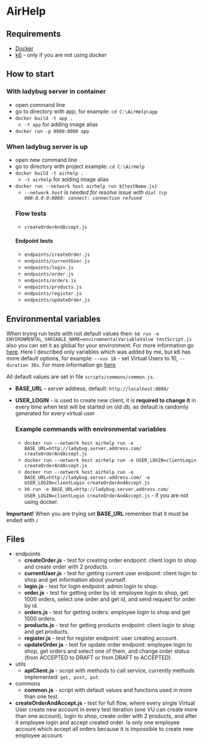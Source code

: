 # AirHelp

## Requirements
* [Docker](https://www.docker.com/get-started)
* [k6](https://docs.k6.io/docs/installation) - only if you are not using docker

## How to start

### With ladybug server in container
* open command line
* go to directory with app, for example: `cd C:\AirHelp\app`
* `docker build -t app .`
    * `-t app` for adding image alias
* `docker run -p 8080:8080 app`

### When ladybug server is up
* open new command line
* go to directory with project example: `cd C:\AirHelp`
* `docker build -t airhelp .`
    * `-t airhelp` for adding image alias
* `docker run --network host airhelp run ${testName.js}` 
    - *`--network host` is needed for resolve issue with `dial tcp 000.0.0.0:8080: connect: connection refused`*
    ### Flow tests
    * `createOrderAndAccept.js`
    #### Endpoint tests
    * `endpoints/createOrder.js`
    * `endpoints/currentUser.js`
    * `endpoints/login.js`
    * `endpoints/order.js`
    * `endpoints/orders.js`
    * `endpoints/products.js`
    * `endpoints/register.js`
    * `endpoints/updateOrder.js`

## Environmental variables
When trying run tests with not default values then:
`k6 run -e ENVIRONMENTAL_VARIABLE_NAME=enviromnentalVariableValue testScript.js`
also you can set it as global for your environment. For more information go [here](https://docs.k6.io/docs/environment-variables). Here I described only variables which was added by me, but k6 has more default options,
for example: `--vus 10` - set Virtual Users to 10, `--duration 30s`. For more information go [here](https://docs.k6.io/docs/options). 

All default values are set in file `scripts/commons/common.js`.
* **BASE_URL** - server address, default: `http://localhost:8080/`
* **USER_LOGIN** - is used to create new client, it is **required to change it** in every time when test will be started on old db, as default is randomly generated for every virtual user

    ### Example commands with environmental variables
    * `docker run --network host airhelp run -e BASE_URL=http://ladybug.server.address.com/ createOrderAndAccept.js`
    * `docker run --network host airhelp run -e USER_LOGIN=clientLogin createOrderAndAccept.js`
    * `docker run --network host airhelp run -e BASE_URL=http://ladybug.server.address.com/ -e USER_LOGIN=clientLogin createOrderAndAccept.js`
    * `k6 run -e BASE_URL=http://ladybug.server.address.com/ USER_LOGIN=clientLogin createOrderAndAccept.js` - if you are not using docker.

**Important!** When you are trying set **BASE_URL** remember that it must be ended with `/`

## Files

* endpoints
    * **createOrder.js** - test for creating order endpoint: client login to shop and create order with 2 products.
    * **currentUser.js** - test for getting current user endpoint: client login to shop and get information about yourself.
    * **login.js** - test for login endpoint: admin login to shop.
    * **order.js** - test for getting order by id: employee login to shop, get 1000 orders, select one order and get id, and send request for order by id.
    * **orders.js** - test for getting orders: employee login to shop and get 1000 orders.
    * **products.js** - test for getting products endpoint: client login to shop and get products.
    * **register.js** - test for register endpoint: user creating account.
    * **updateOrder.js** - test for update order endpoint: employee login to shop, get orders and select one of them, and change order status (from ACCEPTED to DRAFT or from DRAFT to ACCEPTED).
* utils
    * **apiClient.js** - script with methods to call service, currently methods implemented: `get, post, put`.
* commons
    * **common.js** - script with default values and functions used in more than one test.
* **createOrderAndAccept.js** - test for full flow, where every single Virtual User create new account in every test iteration (one VU can create more than one account), login to shop, create order with 2 products, and after it employee login and accept created order. Is only one employee account which accept all orders because it is impossible to create new employee account. 
    
    